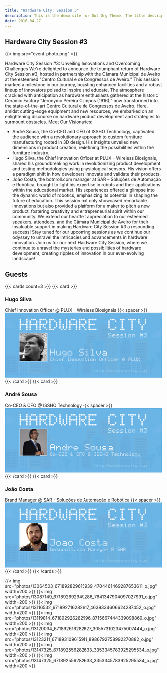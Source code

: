```yaml
---
title: "Hardware City: Session 3"
description: This is the demo site for Dot Org Theme. The title description and images front matter is required for meta og content.
date: 2016-04-27
---
```


## Hardware City Session #3

{{< img src="event-photo.png" >}}


Hardware City Session #3: Unveiling Innovations and Overcoming Challenges
We're delighted to announce the triumphant return of Hardware City Session #3, hosted in partnership with the Câmara Municipal de Aveiro at the esteemed "Centro Cultural e de Congressos de Aveiro." This session marked a milestone in our journey, boasting enhanced facilities and a robust lineup of innovators poised to inspire and educate.
The atmosphere crackled with anticipation as hardware enthusiasts gathered at the historic Ceramic Factory “Jeronymo Pereira Campos (1916),” now transformed into the state-of-the-art Centro Cultural e de Congressos de Aveiro. Here, amidst cutting-edge equipment and new resources, we embarked on an enlightening discourse on hardware product development and strategies to surmount obstacles.
Meet Our Visionaries:
* André Sousa, the Co-CEO and CFO of ISSHO Technology, captivated the audience with a revolutionary approach to custom furniture manufacturing rooted in 3D design. His insights unveiled new dimensions in product creation, redefining the possibilities within the furniture industry.
* Hugo Silva, the Chief Innovation Officer at PLUX – Wireless Biosignals, shared his groundbreaking work in revolutionizing product development and testing methodologies using physiological sensors. His vision offers a paradigm shift in how developers innovate and validate their products.
* João Costa, the botnroll.com manager at SAR – Soluções de Automação e Robótica, brought to light his expertise in robots and their applications within the educational market. His experiences offered a glimpse into the dynamic world of robotics, emphasizing its potential in shaping the future of education.
This session not only showcased remarkable innovations but also provided a platform for a maker to pitch a new product, fostering creativity and entrepreneurial spirit within our community.
We extend our heartfelt appreciation to our esteemed speakers, attendees, and the Câmara Municipal de Aveiro for their invaluable support in making Hardware City Session #3 a resounding success!
Stay tuned for our upcoming sessions as we continue our odyssey to unravel the intricacies and advancements in hardware innovation.
Join us for our next Hardware City Session, where we continue to unravel the mysteries and possibilities of hardware development, creating ripples of innovation in our ever-evolving landscape!

## Guests

{{< cards count=3 >}}
{{< card >}}
### Hugo Silva
Chief Innovation Officer @ PLUX - Wireless Biosignals
{{< spacer >}}
![](hugo-silva.png)
{{< /card >}}
{{< card >}}
### André Sousa
Co-CEO & CFO @ ISSHO Technology
{{< spacer >}}
![](andre-sousa.png)
{{< /card >}}
{{< card >}}
### João Costa
Brand Manager @ SAR - Soluções de Automação e Robótica
{{< spacer >}}
![](joao-costa.png)
{{< /card >}}
{{< /cards >}}

{{< img src="photos/13064503_671892829615939_4704461469287653611_o.jpg" width=200 >}}
{{< img src="photos/13087149_671892692949286_7641347904097027991_o.jpg" width=200 >}}
{{< img src="photos/13116532_671892716282617_4639334606624287452_o.jpg" width=200 >}}
{{< img src="photos/13119814_671892926282596_8715667444339098869_o.jpg" width=200 >}}
{{< img src="photos/13120034_671892616282627_3055731023475007444_o.jpg" width=200 >}}
{{< img src="photos/13123211_671893109615911_8986792758992270882_o.jpg" width=200 >}}
{{< img src="photos/13147325_671892556282633_3353345783925295534_o.jpg" width=200 >}}
{{< img src="photos/13147325_671892556282633_3353345783925295534_o.jpg" width=200 >}}
